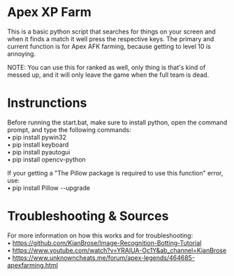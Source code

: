 # Apex XP Farm
This is a basic python script that searches for things on your screen and when it finds a match it well press the respective keys. The primary and current function is for Apex AFK farming, because getting to level 10 is annoying.

NOTE: You can use this for ranked as well, only thing is that's kind of messed up, and it will only leave the game when the full team is dead.

# Instrunctions
Before running the start.bat, make sure to install python, open the command prompt, and type the following commands:                                                     
 • pip install pywin32                                                                                                                                                 
 • pip install keyboard                                                                                                                                                 
 • pip install pyautogui                                                                                                                                               
 • pip install opencv-python                                                                                                                                           

If your getting a "The Pillow package is required to use this function" error, use:                                                                                       
 • pip install Pillow --upgrade



# Troubleshooting & Sources

For more information on how this works and for troubleshooting:                                                                                                           
 • https://github.com/KianBrose/Image-Recognition-Botting-Tutorial                                                                                                       
 • https://www.youtube.com/watch?v=YRAIUA-Oc1Y&ab_channel=KianBrose                                                                                                       
 • https://www.unknowncheats.me/forum/apex-legends/464685-apexfarming.html
